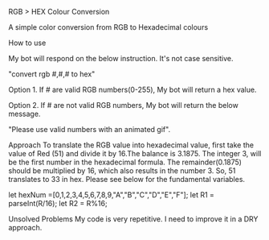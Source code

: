 RGB > HEX Colour Conversion

A simple color conversion from RGB to Hexadecimal colours

How to use

My bot will respond on the below instruction.
It's not case sensitive.

"convert rgb #,#,# to hex"

Option 1.
If # are valid RGB numbers(0-255),
My bot will return a hex value.

Option 2.
If # are not valid RGB numbers,
My bot will return the below message.

"Please use valid numbers with an animated gif".

Approach
To translate the RGB value into hexadecimal value, first take the value of Red (51) and divide it by 16.The balance is 3.1875. The integer 3, will be the first number in the hexadecimal formula. The remainder(0.1875) should be multiplied by 16, which also results in the number 3. So, 51 translates to 33 in hex. Please see below for the fundamental variables.

  let hexNum =[0,1,2,3,4,5,6,7,8,9,"A","B","C","D","E","F"];
  let R1 = parseInt(R/16);
  let R2 = R%16;

Unsolved Problems
My code is very repetitive. I need to improve it in a DRY approach.
